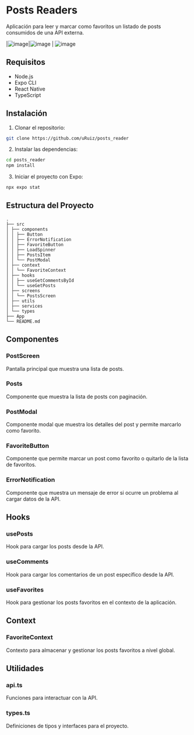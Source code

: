 # Posts Readers

Aplicación para leer y marcar como favoritos un listado de posts consumidos de una API externa.

|![image](https://user-images.githubusercontent.com/19885713/236789551-63b68d4c-a9eb-455a-8edd-856128475e32.png)|![image](https://user-images.githubusercontent.com/19885713/236789716-7261d5fd-ea9b-4609-9c5c-de314882cdbd.png) | ![image](https://user-images.githubusercontent.com/19885713/236789877-aa2d84bb-9279-4246-9264-e4a44bd89633.png)



## Requisitos

- Node.js
- Expo CLI
- React Native
- TypeScript

## Instalación

1. Clonar el repositorio:

```bash
git clone https://github.com/uRuiz/posts_reader
```

2. Instalar las dependencias:

```bash
cd posts_reader
npm install
```

3. Iniciar el proyecto con Expo:

```bash
npx expo stat
```

## Estructura del Proyecto

```
.
├── src
│ ├── components
│ │ ├── Button
│ │ ├── ErrorNotification
│ │ ├── FavoriteButton
│ │ ├── LoadSpinner
│ │ ├── PostsItem
│ │ └── PostModal
│ ├── context
│ │ └── FavoriteContext
│ ├── hooks
│ │ ├── useGetCommentsById
│ │ └── useGetPosts
│ ├── screens
│ │ └── PostsScreen
│ ├── utils
│ ├── services
│ └── types
├── App
└── README.md
```

## Componentes

### PostScreen

Pantalla principal que muestra una lista de posts.

### Posts

Componente que muestra la lista de posts con paginación.

### PostModal

Componente modal que muestra los detalles del post y permite marcarlo como favorito.

### FavoriteButton

Componente que permite marcar un post como favorito o quitarlo de la lista de favoritos.

### ErrorNotification

Componente que muestra un mensaje de error si ocurre un problema al cargar datos de la API.

## Hooks

### usePosts

Hook para cargar los posts desde la API.

### useComments

Hook para cargar los comentarios de un post específico desde la API.

### useFavorites

Hook para gestionar los posts favoritos en el contexto de la aplicación.

## Context

### FavoriteContext

Contexto para almacenar y gestionar los posts favoritos a nivel global.

## Utilidades

### api.ts

Funciones para interactuar con la API.

### types.ts

Definiciones de tipos y interfaces para el proyecto.
